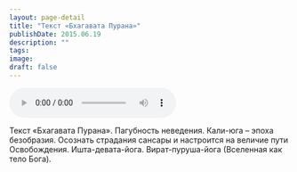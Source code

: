 ```yaml
---
layout: page-detail
title: "Текст «Бхагавата Пурана»"
publishDate: 2015.06.19
description: ""
tags:
image:
draft: false
---
```


<audio title="2015.06.19 - Текст «Бхагавата Пурана».mp3" src="/upload/iblock/d74/d74c15452a912dff9cd579909bfbe8af.mp3" controls=""></audio>

 Текст «Бхагавата Пурана». Пагубность неведения. Кали-юга – эпоха безобразия. Осознать страдания сансары и настроится на величие пути Освобождения. Ишта-девата-йога. Вират-пуруша-йога (Вселенная как тело Бога). 

  
